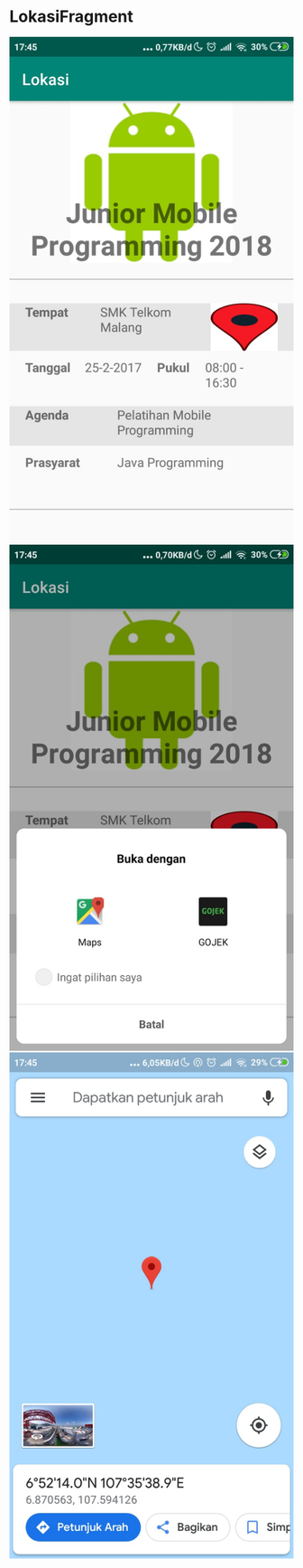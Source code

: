 # LokasiFragment
![alt text](https://github.com/PrisheAA/LokasiFragment/blob/master/LOKASI/1.jpeg)
![alt text](https://github.com/PrisheAA/LokasiFragment/blob/master/LOKASI/2.jpeg)
![alt text](https://github.com/PrisheAA/LokasiFragment/blob/master/LOKASI/3.jpeg)
